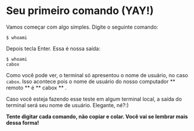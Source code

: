 # Seu primeiro comando (YAY!)

Vamos começar com algo simples. Digite o seguinte comando:

```
$ whoami
```

Depois tecla Enter. Essa é nossa saída:

```
$ whoami
cabox
```

Como você pode ver, o terminal só apresentou o nome de usuário, no caso `cabox`.
Isso acontece pois o nome de usuário do nosso computador ** remoto ** é ** cabox ** .

Caso você esteja fazendo esse teste em algum terminal local, a saída do terminal será seu nome de usuário.
Elegante, né?:)

**Tente digitar cada comando, não copiar e colar. Você vai se lembrar mais dessa forma!**

